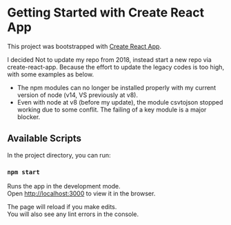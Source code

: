 # Getting Started with Create React App

This project was bootstrapped with [Create React App](https://github.com/facebook/create-react-app).

I decided Not to update my repo from 2018, instead start a new repo via create-react-app. Because the effort to update the legacy codes is too high, with some examples as below.

- The npm modules can no longer be installed properly with my current version of node (v14, VS previously at v8).
- Even with node at v8 (before my update), the module csvtojson stopped working due to some conflit. The failing of a key module is a major blocker.

## Available Scripts

In the project directory, you can run:

### `npm start`

Runs the app in the development mode.\
Open [http://localhost:3000](http://localhost:3000) to view it in the browser.

The page will reload if you make edits.\
You will also see any lint errors in the console.
